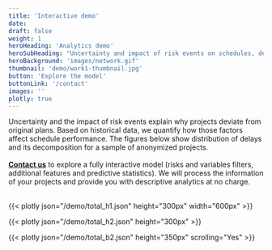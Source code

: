 ```yaml
---
title: 'Interactive demo'
date:
draft: false
weight: 1
heroHeading: 'Analytics demo'
heroSubHeading: "Uncertainty and impact of risk events on schedules, decomposed"
heroBackground: 'images/network.gif'
thumbnail: 'demo/work1-thumbnail.jpg'
button: 'Explore the model'
buttonLink: '/contact'
images: ''
plotly: true
---
```


Uncertainty and the impact of risk events explain why projects deviate from original plans.
Based on historical data, we quantify how those factors affect schedule performance.
The figures below show distribution of delays and its decomposition for a sample of anonymized projects.<br><br>
**[Contact us](/contact)** to explore a fully interactive model (risks and variables filters, additional features and predictive statistics). We will process the information of your projects and provide you with descriptive analytics at no charge.<br><br>

{{< plotly json="/demo/total_h1.json" height="300px" width="600px" >}}

{{< plotly json="/demo/total_h2.json" height="300px" >}}

{{< plotly json="/demo/total_b2.json" height="350px" scrolling="Yes" >}}
